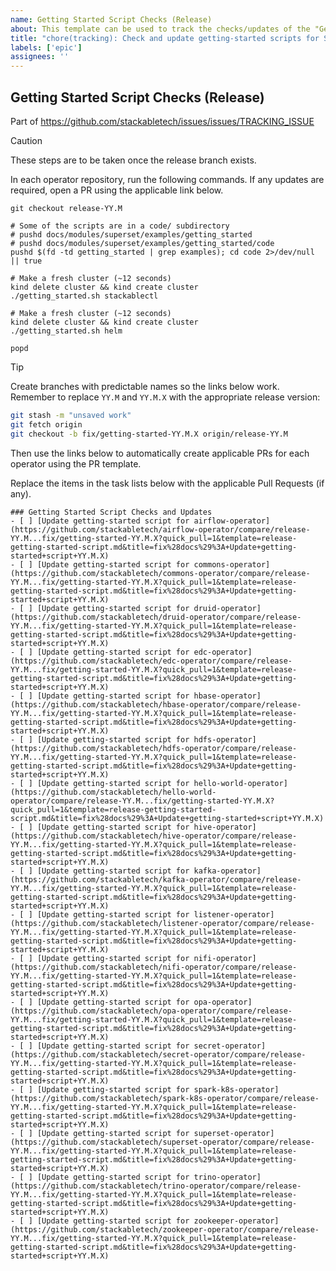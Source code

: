 ```yaml
---
name: Getting Started Script Checks (Release)
about: This template can be used to track the checks/updates of the "Getting Started" scripts in this repository for a new Stackable release
title: "chore(tracking): Check and update getting-started scripts for SDP Release YY.M.X"
labels: ['epic']
assignees: ''
---
```


<!--
    Make sure to update the link in '.github/ISSUE_TEMPLATE/release.md' if you
    change the filename.
-->

<!--
    DO NOT REMOVE THIS COMMENT. It is intended for people who might copy/paste from the previous release issue.
    This was created by an issue template: https://github.com/stackabletech/issues/issues/new/choose.
-->

## Getting Started Script Checks (Release)

Part of <https://github.com/stackabletech/issues/issues/TRACKING_ISSUE>

> [!CAUTION]
> These steps are to be taken once the release branch exists.

In each operator repository, run the following commands. If any updates are
required, open a PR using the applicable link below.

```shell
git checkout release-YY.M

# Some of the scripts are in a code/ subdirectory
# pushd docs/modules/superset/examples/getting_started
# pushd docs/modules/superset/examples/getting_started/code
pushd $(fd -td getting_started | grep examples); cd code 2>/dev/null || true

# Make a fresh cluster (~12 seconds)
kind delete cluster && kind create cluster
./getting_started.sh stackablectl

# Make a fresh cluster (~12 seconds)
kind delete cluster && kind create cluster
./getting_started.sh helm

popd
```

> [!TIP]
> Create branches with predictable names so the links below work. Remember
> to replace `YY.M` and `YY.M.X` with the appropriate release version:
>
> ```sh
> git stash -m "unsaved work"
> git fetch origin
> git checkout -b fix/getting-started-YY.M.X origin/release-YY.M
> ```
>
> Then use the links below to automatically create applicable PRs for each operator
> using the PR template.

Replace the items in the task lists below with the applicable Pull Requests (if any).

<!--
    The following list was generated by:

    # go to the operator-templating repository, then run:
    RELEASE_BRANCH=release-YY.M
    STACKABLE_RELEASE=YY.M.X
    yq '.repositories[].name' config/repositories.yaml \
    | sort \
    | xargs -I {} echo "- [ ] [Update getting-started script for {}](https://github.com/stackabletech/{}/compare/${RELEASE_BRANCH}...fix/getting-started-${STACKABLE_RELEASE}?quick_pull=1&template=release-getting-started-script.md&title=fix%28docs%29%3A+Update+getting-started+script+${STACKABLE_RELEASE})"
-->

```[tasklist]
### Getting Started Script Checks and Updates
- [ ] [Update getting-started script for airflow-operator](https://github.com/stackabletech/airflow-operator/compare/release-YY.M...fix/getting-started-YY.M.X?quick_pull=1&template=release-getting-started-script.md&title=fix%28docs%29%3A+Update+getting-started+script+YY.M.X)
- [ ] [Update getting-started script for commons-operator](https://github.com/stackabletech/commons-operator/compare/release-YY.M...fix/getting-started-YY.M.X?quick_pull=1&template=release-getting-started-script.md&title=fix%28docs%29%3A+Update+getting-started+script+YY.M.X)
- [ ] [Update getting-started script for druid-operator](https://github.com/stackabletech/druid-operator/compare/release-YY.M...fix/getting-started-YY.M.X?quick_pull=1&template=release-getting-started-script.md&title=fix%28docs%29%3A+Update+getting-started+script+YY.M.X)
- [ ] [Update getting-started script for edc-operator](https://github.com/stackabletech/edc-operator/compare/release-YY.M...fix/getting-started-YY.M.X?quick_pull=1&template=release-getting-started-script.md&title=fix%28docs%29%3A+Update+getting-started+script+YY.M.X)
- [ ] [Update getting-started script for hbase-operator](https://github.com/stackabletech/hbase-operator/compare/release-YY.M...fix/getting-started-YY.M.X?quick_pull=1&template=release-getting-started-script.md&title=fix%28docs%29%3A+Update+getting-started+script+YY.M.X)
- [ ] [Update getting-started script for hdfs-operator](https://github.com/stackabletech/hdfs-operator/compare/release-YY.M...fix/getting-started-YY.M.X?quick_pull=1&template=release-getting-started-script.md&title=fix%28docs%29%3A+Update+getting-started+script+YY.M.X)
- [ ] [Update getting-started script for hello-world-operator](https://github.com/stackabletech/hello-world-operator/compare/release-YY.M...fix/getting-started-YY.M.X?quick_pull=1&template=release-getting-started-script.md&title=fix%28docs%29%3A+Update+getting-started+script+YY.M.X)
- [ ] [Update getting-started script for hive-operator](https://github.com/stackabletech/hive-operator/compare/release-YY.M...fix/getting-started-YY.M.X?quick_pull=1&template=release-getting-started-script.md&title=fix%28docs%29%3A+Update+getting-started+script+YY.M.X)
- [ ] [Update getting-started script for kafka-operator](https://github.com/stackabletech/kafka-operator/compare/release-YY.M...fix/getting-started-YY.M.X?quick_pull=1&template=release-getting-started-script.md&title=fix%28docs%29%3A+Update+getting-started+script+YY.M.X)
- [ ] [Update getting-started script for listener-operator](https://github.com/stackabletech/listener-operator/compare/release-YY.M...fix/getting-started-YY.M.X?quick_pull=1&template=release-getting-started-script.md&title=fix%28docs%29%3A+Update+getting-started+script+YY.M.X)
- [ ] [Update getting-started script for nifi-operator](https://github.com/stackabletech/nifi-operator/compare/release-YY.M...fix/getting-started-YY.M.X?quick_pull=1&template=release-getting-started-script.md&title=fix%28docs%29%3A+Update+getting-started+script+YY.M.X)
- [ ] [Update getting-started script for opa-operator](https://github.com/stackabletech/opa-operator/compare/release-YY.M...fix/getting-started-YY.M.X?quick_pull=1&template=release-getting-started-script.md&title=fix%28docs%29%3A+Update+getting-started+script+YY.M.X)
- [ ] [Update getting-started script for secret-operator](https://github.com/stackabletech/secret-operator/compare/release-YY.M...fix/getting-started-YY.M.X?quick_pull=1&template=release-getting-started-script.md&title=fix%28docs%29%3A+Update+getting-started+script+YY.M.X)
- [ ] [Update getting-started script for spark-k8s-operator](https://github.com/stackabletech/spark-k8s-operator/compare/release-YY.M...fix/getting-started-YY.M.X?quick_pull=1&template=release-getting-started-script.md&title=fix%28docs%29%3A+Update+getting-started+script+YY.M.X)
- [ ] [Update getting-started script for superset-operator](https://github.com/stackabletech/superset-operator/compare/release-YY.M...fix/getting-started-YY.M.X?quick_pull=1&template=release-getting-started-script.md&title=fix%28docs%29%3A+Update+getting-started+script+YY.M.X)
- [ ] [Update getting-started script for trino-operator](https://github.com/stackabletech/trino-operator/compare/release-YY.M...fix/getting-started-YY.M.X?quick_pull=1&template=release-getting-started-script.md&title=fix%28docs%29%3A+Update+getting-started+script+YY.M.X)
- [ ] [Update getting-started script for zookeeper-operator](https://github.com/stackabletech/zookeeper-operator/compare/release-YY.M...fix/getting-started-YY.M.X?quick_pull=1&template=release-getting-started-script.md&title=fix%28docs%29%3A+Update+getting-started+script+YY.M.X)
```
